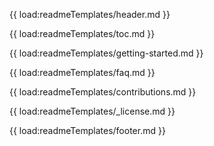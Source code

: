 {{ load:readmeTemplates/header.md }}

{{ load:readmeTemplates/toc.md }}

{{ load:readmeTemplates/getting-started.md }}

{{ load:readmeTemplates/faq.md }}

{{ load:readmeTemplates/contributions.md }}

{{ load:readmeTemplates/_license.md }}

{{ load:readmeTemplates/footer.md }}
